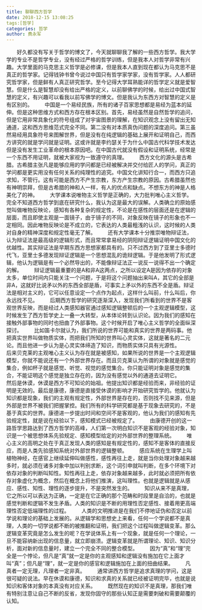 ```yaml
---
title: 聊聊西方哲学
date: 2018-12-15 13:08:25
tags:[哲学]
categories: 哲学
author: 费永军
---
```

&emsp;&emsp;好久都没有写关于哲学的博文了，今天就聊聊我了解的一些西方哲学。我大学学的专业不是哲学专业，没有经过严格的哲学训练，但是我本人对哲学非常有兴趣。大学里面的马克思主义哲学是必修课，但是我本人直到现在都认为马克思不是真正的哲学家。记得钱钟书曾今说过中国只有哲学家学家，没有哲学家。人人都研究哲学家，但是鲜有人真正研究哲学。至今记得大学耳熟能详的哲学定义就是爱智慧。但是什么是智慧却没有给出严格的定义，以前聊佛学的时候，给出过中国式智慧的定义，有兴趣可以看我以前写佛学的博文。但是我认为东西方对智慧的定义是有区别的。
&emsp;&emsp;中国是一个易经民族，所有的诸子百家思想都是易经为蓝本的延伸。但是这种思维方式和西方存在根本区别。首先，易经虽然是自然哲学的追问，但是它用非常具象化的符号组成了对宇宙图景的理解，在知识观念上没有留出无知通道，这和西方思维范式完全不同。第二没有对本质真伪问题的深度追问。第三虽然易经用具象符号来图解世界，但是没有在纯逻辑的基础上展开和证明自己，而西方讲究的就是学问就是证明。这或许就是李约瑟关于为什么中国古代科学技术发达但是没有发生工业革命的根本原因吧。在中国古代就没有假设和证明系统，经常是一个东西不用证明，就被大家视为一致遵守的真理。
&emsp;&emsp;西方文化的源头是古希腊。古希腊主张凡是能够应用的学问都是已经被解决并交付给匠人的学问，真正的学问都是更实用没有任何关系的纯理性的追究。中国文化讲知行合一，而西方只追求知，不管行。这有可能是西方不产生宗教，东方产生宗教的原因。古希腊虽然也有神明崇拜，但是古希腊的神和人一样，有人的优点和缺点。不想东方的神是人格美化了的神。
&emsp;&emsp;大学课本说唯物主义哲学是正确的，大力批判唯心主义哲学。完全不知道西方哲学到底在研究什么，我认为这是最大的误解。人类确立的原始感觉叫做唯物反映论，感知有各种复杂的规定性，不论是在感性的层面还是在逻辑的层面，而且即使主观是一面镜子，由于镜子的不同，对象反映在镜子的形象也不一定相同。因此唯物反映论是不成立的，它表达的人类最粗浅的认识，这时候的人类对自身的精神深度和规定性毫无了解。
&emsp;&emsp;还有大学课本十分推崇唯物辩证法，认为辩证法是最高级的逻辑形式，而且常常拿易经的阴阳辩证逻辑证明中国文化的优越性。其实辩证法是早期东西方思想家都具有的。只不过西方到了亚里士多德时代飞，亚里士多德发现辩证逻辑是一个思想混乱的诡辩逻辑。于是他发明了形式逻辑，他认为逻辑是有一个必然导出的，不能像辩证法正一说反一说得不出一个确定的解。
&emsp;&emsp;辩证逻辑最重要的是A和非A这两点，之所以设定A是因为依存的对象太多，单位时间内只能关注一个问题，于是将这个问题抽出来叫A，其它的全部是非A，这就好比说矛以外的东西全部是盾，可事实上矛以外的东西不全是盾。辩证法是相对主义的，它可以任意设定一个点作为起点，这样什么叫前，什么叫后，你永远找不见。
&emsp;&emsp;后期西方哲学的研究逐渐深入，发现我们所看到的世界不是客观世界反映，而是经过人类感知器官通过感知逻辑整顿后的一个主观逻辑模型，这时候发生了西方哲学史上一叠一大转型，从本体论转到认识论。因为我们的感知在接触外部事物的同时也扭曲了外部事物。这个时候开启了唯心主义哲学的全面纵深探讨。
&emsp;&emsp;比如笛卡尔就认为，我们所说的世界可能和真实的世界是两码事。他把真实世界叫做物质实体，而把我们所知的世界叫心灵实体，这就是著名的二元论。而且他进一步认为是心灵实体缔造了知识，而物质实体只具有光源性。
&emsp;&emsp;后来贝克莱的主观唯心主义认为存在就是被感知，如果所说的世界是一个主观逻辑模型，你就不能说还有一个外部世界存在。而且贝克莱认为所谓的对象就是感觉的集合，例如杯子就是感觉、听觉、视觉的感觉集合。你只能证明对象是感觉的集合，不能证明这个感觉是独立存在的，因为没有感觉以外的通道去证明它。
&emsp;&emsp;然后是休谟，休谟是西方不可知论的始祖。他提出知识都是经验而来，非经验的证明是无效的。最后是康德，康德是直接受休谟的影响才开始研究哲学的。他就认为知识都是现象，我们的主观有规定性，外部世界是存在的，否则找不见来源，但是外部是世界不被我们把握掌控。我们所有的科学研究都是基于现象去研究的，不是基于真实的世界。康德进一步提出时间和空间不是客观的，他认为我们的感知有先验规定性，就是说在经验以下，感知模式已经被规定了。
&emsp;&emsp;由康德开创的这一路哲学思路达到了西方哲学的高峰，人们第一次明白知识不是客观的经验对象，知识是一个被思想体系先验规定、感知模型给定的对外部世界的整理系统。
&emsp;&emsp;唯心主义的高明之处在于真正发现人类的感知是有规定性的，感知不是客体的直接反应，而是人类先验感知系统对外部世界的逻辑整顿。
&emsp;&emsp;感应系统在生理学上叫植物神经，在感官上继续延伸叫做感性，感性再往上走，就是当你处理对象越来越多时，就必须在诸多对象中加以判别求断，这个词引申就叫判断，在多个环境下对依存对象的判断叫知性。知性再往上走，依存对象越来越多，此时就必须把所有依存对象虚化为概念，然后在概念上将他们推演，这叫理性。也就是逻辑就是从感应、感性、知性、理性的逐步提升，不是突然发生的。
&emsp;&emsp;知识从来不是真理，它之所以可以表达为正确，一定是在它正确的那个范畴和时段里是自洽的，也就是感觉判断和逻辑不发生矛盾。人类的知识是不断的用理性否定感性、接着用更高端理性否定低端理性的过程。
&emsp;&emsp;人类的文明推进是在我们不停地证伪和否定以前学说和理论的基础上发展的。从逻辑学和思想史上来看，任何一个学说都不是真理，人类的一切学说都不断的被推翻和证明，我们把这个过程叫做逻辑变革。那么逻辑变革究竟是怎么发生的呢？在学说体系上有一个现象，就是任何一个理论，一旦不能容纳新出现的信息量，就立即崩溃。逻辑变革就是所谓理论、知识、知识分析，面对新的信息量时，建立一个完全不同的整合模型。
&emsp;&emsp;因为“真”和“理”完全是一个悖论，但凡是“真”就一定是你的主观感知和逻辑没有施加在它上面才叫“真”；但凡是“理”，就一定是你的感官和逻辑施加在上面的扭曲结果。
&emsp;&emsp;凡真者一定无理，凡理者一定非真。
&emsp;&emsp;通常讲西方哲学是追求真理的学问，这是很可疑的说法。早在休谟和康德，知识和求真的关系就已经被证明完毕，也就是说知识和客体对象的本真没有对应关系。
&emsp;&emsp;既然现在的知识不是真理，那我们唯有特别注意让自己不断的反省，发现你固守的那些认知正是需要刺破和需要颠覆的认知。

